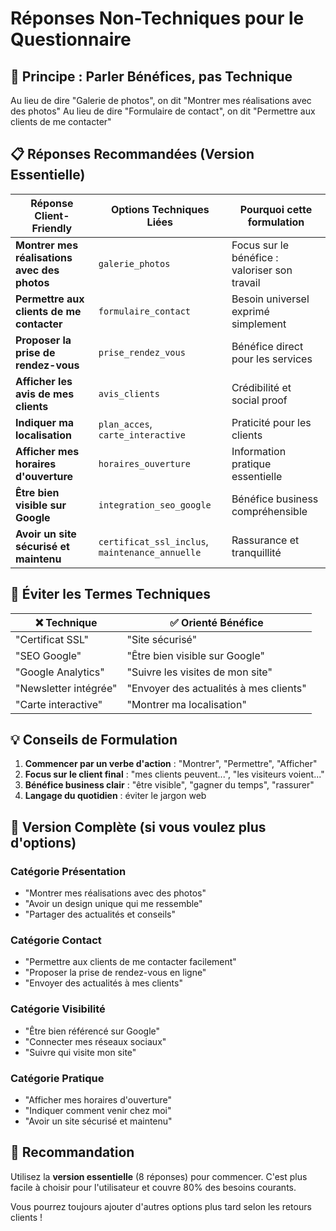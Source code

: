 # Réponses Non-Techniques pour le Questionnaire

## 🎯 **Principe : Parler Bénéfices, pas Technique**

Au lieu de dire "Galerie de photos", on dit "Montrer mes réalisations avec des photos"
Au lieu de dire "Formulaire de contact", on dit "Permettre aux clients de me contacter"

## 📋 **Réponses Recommandées (Version Essentielle)**

| Réponse Client-Friendly | Options Techniques Liées | Pourquoi cette formulation |
|------------------------|--------------------------|---------------------------|
| **Montrer mes réalisations avec des photos** | `galerie_photos` | Focus sur le bénéfice : valoriser son travail |
| **Permettre aux clients de me contacter** | `formulaire_contact` | Besoin universel exprimé simplement |
| **Proposer la prise de rendez-vous** | `prise_rendez_vous` | Bénéfice direct pour les services |
| **Afficher les avis de mes clients** | `avis_clients` | Crédibilité et social proof |
| **Indiquer ma localisation** | `plan_acces`, `carte_interactive` | Praticité pour les clients |
| **Afficher mes horaires d'ouverture** | `horaires_ouverture` | Information pratique essentielle |
| **Être bien visible sur Google** | `integration_seo_google` | Bénéfice business compréhensible |
| **Avoir un site sécurisé et maintenu** | `certificat_ssl_inclus`, `maintenance_annuelle` | Rassurance et tranquillité |

## 🚫 **Éviter les Termes Techniques**

| ❌ Technique | ✅ Orienté Bénéfice |
|-------------|-------------------|
| "Certificat SSL" | "Site sécurisé" |
| "SEO Google" | "Être bien visible sur Google" |
| "Google Analytics" | "Suivre les visites de mon site" |
| "Newsletter intégrée" | "Envoyer des actualités à mes clients" |
| "Carte interactive" | "Montrer ma localisation" |

## 💡 **Conseils de Formulation**

1. **Commencer par un verbe d'action** : "Montrer", "Permettre", "Afficher"
2. **Focus sur le client final** : "mes clients peuvent...", "les visiteurs voient..."
3. **Bénéfice business clair** : "être visible", "gagner du temps", "rassurer"
4. **Langage du quotidien** : éviter le jargon web

## 🎨 **Version Complète (si vous voulez plus d'options)**

### Catégorie Présentation
- "Montrer mes réalisations avec des photos"
- "Avoir un design unique qui me ressemble"
- "Partager des actualités et conseils"

### Catégorie Contact
- "Permettre aux clients de me contacter facilement"
- "Proposer la prise de rendez-vous en ligne"
- "Envoyer des actualités à mes clients"

### Catégorie Visibilité
- "Être bien référencé sur Google"
- "Connecter mes réseaux sociaux"
- "Suivre qui visite mon site"

### Catégorie Pratique
- "Afficher mes horaires d'ouverture"
- "Indiquer comment venir chez moi"
- "Avoir un site sécurisé et maintenu"

## 🚀 **Recommandation**

Utilisez la **version essentielle** (8 réponses) pour commencer. C'est plus facile à choisir pour l'utilisateur et couvre 80% des besoins courants.

Vous pourrez toujours ajouter d'autres options plus tard selon les retours clients !
